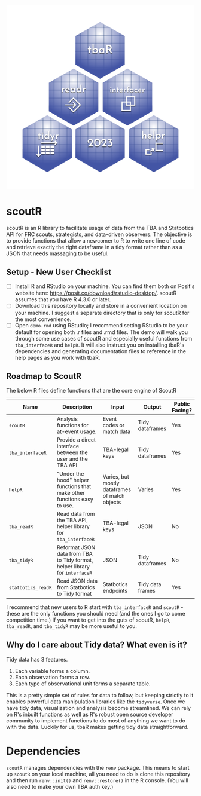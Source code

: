 <p align="center">
    <img src="logos/transparent.png" width="500">
</p>

# scoutR

scoutR is an R library to facilitate usage of data from the TBA and Statbotics API for FRC scouts, strategists, and data-driven observers. The objective is to provide functions that allow a newcomer to R to write one line of code and retrieve exactly the right dataframe in a tidy format rather than as a JSON that needs massaging to be useful.

## Setup - New User Checklist

- [ ] Install R and RStudio on your machine. You can find them both on Posit's website here: https://posit.co/download/rstudio-desktop/. scoutR assumes that you have R 4.3.0 or later.
- [ ] Download this repository locally and store in a convenient location on your machine. I suggest a separate directory that is only for scoutR for the most convenience.
- [ ] Open `demo.rmd` using RStudio; I recommend setting RStudio to be your default for opening both .r files and .rmd files. The demo will walk you through some use cases of scoutR and especially useful functions from `tba_interfaceR` and `helpR`. It will also instruct you on installing tbaR's dependencies and generating documentation files to reference in the help pages as you work with tbaR.

## Roadmap to ScoutR

The below R files define functions that are the core engine of ScoutR

| Name | Description | Input | Output | Public Facing?
| ----- | ----- | ----- | ----- | -----
| `scoutR` | Analysis functions for at-event usage. | Event codes or match data | Tidy dataframes | Yes
| `tba_interfaceR` | Provide a direct interface between the user and the TBA API | TBA-legal keys | Tidy dataframes | Yes
| `helpR` | "Under the hood" helper functions that make other functions easy to use.  | Varies, but mostly dataframes of match objects | Varies | Yes
| `tba_readR` | Read data from the TBA API, helper library for `tba_interfaceR` | TBA-legal keys| JSON | No
| `tba_tidyR` | Reformat JSON data from TBA to Tidy format, helper library for `interfaceR` | JSON | Tidy dataframes | No
| `statbotics_readR` | Read JSON data from Statbotics to Tidy format | Statbotics endpoints | Tidy data frames | Yes

I recommend that new users to R start with `tba_interfaceR` and `scoutR` - these are the only functions you should need (and the ones I go to come competition time.) If you want to get into the guts of scoutR, `helpR`, `tba_readR`, and `tba_tidyR` may be more useful to you.

## Why do I care about Tidy data? What even is it?

Tidy data has 3 features.

1.  Each variable forms a column.
2.  Each observation forms a row.
3.  Each type of observational unit forms a separate table.

This is a pretty simple set of rules for data to follow, but keeping strictly to it enables powerful data manipulation libraries like the `tidyverse`. Once we have tidy data, visualization and analysis become streamlined. We can rely on R's inbuilt functions as well as R's robust open source developer community to implement functions to do most of anything we want to do with the data. Luckily for us, tbaR makes getting tidy data straightforward.

# Dependencies

`scoutR` manages dependencies with the `renv` package. This means to start up `scoutR` on your local machine, all you need to do is clone this repository and then run `renv::init()` and `renv::restore()` in the R console. (You will also need to make your own TBA auth key.)
